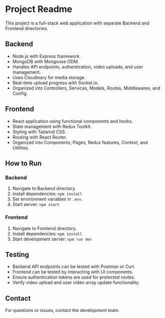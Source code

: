 # Project Readme

This project is a full-stack web application with separate Backend and Frontend directories.

## Backend

- Node.js with Express framework.
- MongoDB with Mongoose ODM.
- Handles API endpoints, authentication, video uploads, and user management.
- Uses Cloudinary for media storage.
- Real-time upload progress with Socket.io.
- Organized into Controllers, Services, Models, Routes, Middlewares, and Config.

## Frontend

- React application using functional components and hooks.
- State management with Redux Toolkit.
- Styling with Tailwind CSS.
- Routing with React Router.
- Organized into Components, Pages, Redux features, Context, and Utilities.

## How to Run

### Backend

1. Navigate to Backend directory.
2. Install dependencies: `npm install`
3. Set environment variables in `.env`.
4. Start server: `npm start`

### Frontend

1. Navigate to Frontend directory.
2. Install dependencies: `npm install`
3. Start development server: `npm run dev`

## Testing

- Backend API endpoints can be tested with Postman or Curl.
- Frontend can be tested by interacting with UI components.
- Ensure authentication tokens are used for protected routes.
- Verify video upload and user video array update functionality.

## Contact

For questions or issues, contact the development team.
